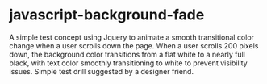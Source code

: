 # javascript-background-fade

A simple test concept using Jquery to animate a smooth transitional color change when a user scrolls down the page.
When a user scrolls 200 pixels down, the background color transitions from a flat white to a nearly full black, with text color smoothly transitioning to white to prevent visibility issues. Simple test drill suggested by a designer friend.
